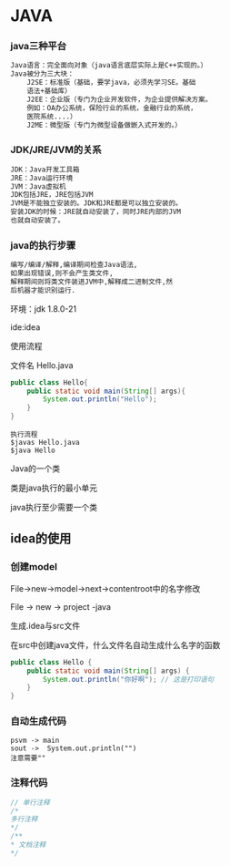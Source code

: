 # JAVA

### java三种平台

```tex
Java语言：完全面向对象（java语言底层实际上是C++实现的。）
Java被分为三大块：
	J2SE：标准版（基础，要学java，必须先学习SE。基础
	语法+基础库）
	J2EE：企业版（专门为企业开发软件，为企业提供解决方案。
	例如：OA办公系统，保险行业的系统，金融行业的系统，
	医院系统....）
	J2ME：微型版（专门为微型设备做嵌入式开发的。）

```

### JDK/JRE/JVM的关系

```tex
JDK：Java开发工具箱
JRE：Java运行环境
JVM：Java虚拟机
JDK包括JRE，JRE包括JVM
JVM是不能独立安装的。JDK和JRE都是可以独立安装的。
安装JDK的时候：JRE就自动安装了，同时JRE内部的JVM
也就自动安装了。
```

### java的执行步骤

```tex
编写/编译/解释,编译期间检查Java语法,
如果出现错误,则不会产生类文件,
解释期间则将类文件装进JVM中,解释成二进制文件,然
后机器才能识别运行.
```



环境：jdk 1.8.0-21

ide:idea

使用流程

文件名 Hello.java

```java
public class Hello{
    public static void main(String[] args){
        System.out.println("Hello");
    }
}
```

```\
执行流程
$javas Hello.java
$java Hello
```

Java的一个类

类是java执行的最小单元

java执行至少需要一个类



## idea的使用

### 创建model

File->new->model->next->contentroot中的名字修改

File -> new -> project -java

生成.idea与src文件

在src中创建java文件，什么文件名自动生成什么名字的函数

```java
public class Hello {
    public static void main(String[] args) {
        System.out.println("你好啊"); // 这是打印语句
    }
}
```

### 自动生成代码

```/
psvm -> main
sout ->  System.out.println("")  
注意需要""
```

### 注释代码

```java
// 单行注释
/* 
多行注释
*/
/**
* 文档注释
*/
```

